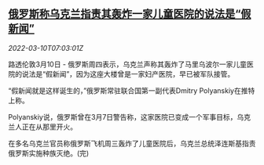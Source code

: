 <!--1646897463000-->
[俄罗斯称乌克兰指责其轰炸一家儿童医院的说法是“假新闻”](https://cn.reuters.com/article/ukraine-hospital-russia-denial-attack-03-idCNKBS2L70KJ)
------

<div><i>2022-03-10T07:03:01Z</i></div><p>路透伦敦3月10日 - 俄罗斯周四表示，乌克兰声称其轰炸了马里乌波尔一家儿童医院的说法是“假新闻”，因为这座大楼曾是一家妇产医院，早已被军队接管。</p><p>“假新闻就是这样诞生的，”俄罗斯常驻联合国第一副代表Dmitry Polyanskiy在推特上称。</p><p>Polyanskiy说，俄罗斯曾在3月7日警告称，这家医院已变成一个军事目标，乌克兰人正在从那里开火。</p><p>在多名乌克兰官员称俄罗斯飞机周三轰炸了儿童医院后，乌克兰总统泽连斯基指责俄罗斯实施种族灭绝。(完)</p>
